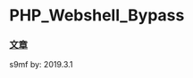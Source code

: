 # PHP_Webshell_Bypass

### [文章](https://github.com/S9MF/S9MF-php-webshell-bypass/blob/master/Article.md)

s9mf by: 2019.3.1
